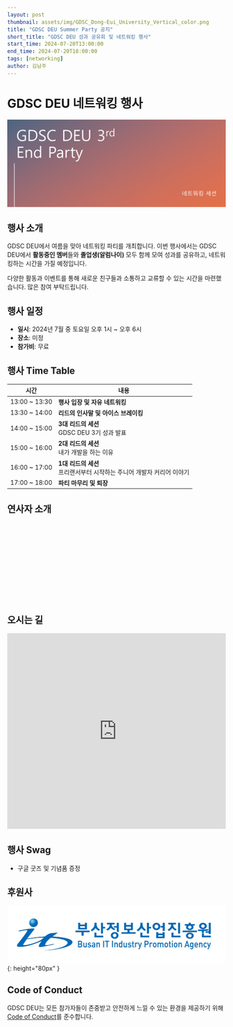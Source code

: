 ```yaml
---
layout: post
thumbnail: assets/img/GDSC_Dong-Eui_University_Vertical_color.png
title: "GDSC DEU Summer Party 공지"
short_title: "GDSC DEU 성과 공유회 및 네트워킹 행사"
start_time: 2024-07-20T13:00:00
end_time: 2024-07-20T18:00:00
tags: [networking]
author: 김남주
---
```


# GDSC DEU 네트워킹 행사

![GDSC DEU 네트워킹 파티](/assets/img/events/24.07.20/Summer%20Party.png)

## 행사 소개

GDSC DEU에서 여름을 맞아 네트워킹 파티를 개최합니다.
이번 행사에서는 GDSC DEU에서 **활동중인 멤버**들와 **졸업생(알럼나이)** 모두 함께 모여 성과를 공유하고, 네트워킹하는 시간을 가질 예정입니다.

다양한 활동과 이벤트를 통해 새로운 친구들과 소통하고 교류할 수 있는 시간을 마련했습니다. 많은 참여 부탁드립니다.

## 행사 일정

- **일시**: 2024년 7월 중 토요일 오후 1시 ~ 오후 6시
- **장소**: 미정
- **참가비**: 무료

## 행사 Time Table

<!-- ![Schedule](/assets/img/events/24.07.20/schdule.png) -->

| **시간**      | **내용**                                                                 |
| ------------- | ------------------------------------------------------------------------ |
| 13:00 ~ 13:30 | **행사 입장 및 자유 네트워킹**                                           |
| 13:30 ~ 14:00 | **리드의 인사말 및 아이스 브레이킹**                                     |
| 14:00 ~ 15:00 | **3대 리드의 세션**<br>GDSC DEU 3기 성과 발표                            |
| 15:00 ~ 16:00 | **2대 리드의 세션**<br>내가 개발을 하는 이유                             |
| 16:00 ~ 17:00 | **1대 리드의 세션**<br>프리랜서부터 시작하는 주니어 개발자 커리어 이야기 |
| 17:00 ~ 18:00 | **파티 마무리 및 퇴장**<br>                                              |

## 연사자 소개

<br><br>

<github-profile-widget username="cmsong111"></github-profile-widget>

<script src="https://npmcdn.com/github-profile-widget@1.3.0/github-profile-widget.js"></script>

<br><br>

<github-profile-widget username="SerenityS"></github-profile-widget>

<script src="https://npmcdn.com/github-profile-widget@1.3.0/github-profile-widget.js"></script>

<br><br>
<github-profile-widget username="pers0n4"></github-profile-widget>

<script src="https://npmcdn.com/github-profile-widget@1.3.0/github-profile-widget.js"></script>

<br><br>

<!-- 엘리스랩 -->
<!-- <iframe src="https://www.google.com/maps/embed?pb=!1m18!1m12!1m3!1d3261.3475318018454!2d129.1307199!3d35.17288970000001!2m3!1f0!2f0!3f0!3m2!1i1024!2i768!4f13.1!3m3!1m2!1s0x356892c1b40a71d7%3A0x1d9bc8d9a8184f51!2z67aA7IKw7KCV67O07IKw7JeF7KeE7Z2l7JuQ!5e0!3m2!1sko!2skr!4v1715803110282!5m2!1sko!2skr"  width="100%"  height="450" style="border:0;" allowfullscreen="" loading="lazy" referrerpolicy="no-referrer-when-downgrade"></iframe> -->

<!-- 동의대학교 -->

## 오시는 길

<iframe src="https://www.google.com/maps/embed?pb=!1m18!1m12!1m3!1d52193.88947931363!2d129.01199821485608!3d35.153675477006495!2m3!1f0!2f0!3f0!3m2!1i1024!2i768!4f13.1!3m3!1m2!1s0x3568ebb1648cdd27%3A0x25e803eecc5c3eff!2z64-Z7J2Y64yA7ZWZ6rWQIOqwgOyVvOy6oO2NvOyKpA!5e0!3m2!1sko!2skr!4v1715805145885!5m2!1sko!2skr" width="100%" height="450" style="border:0;" allowfullscreen="" loading="lazy" referrerpolicy="no-referrer-when-downgrade"></iframe>

## 행사 Swag

- 구글 굿즈 및 기념품 증정

## 후원사

<!-- ![](https://file.mk.co.kr/meet/neds/2022/11/image_readtop_2022_1028013_16686438615239589.jpg){: height="70px" } -->

![](/assets/img/events/24.07.20/BIPA_logo.jpg){: height="80px" }

## Code of Conduct

GDSC DEU는 모든 참가자들이 존중받고 안전하게 느낄 수 있는 환경을 제공하기 위해 [Code of Conduct](https://www.google.com/events/policy/anti-harassmentpolicy.html?hl=ko)를 준수합니다.
